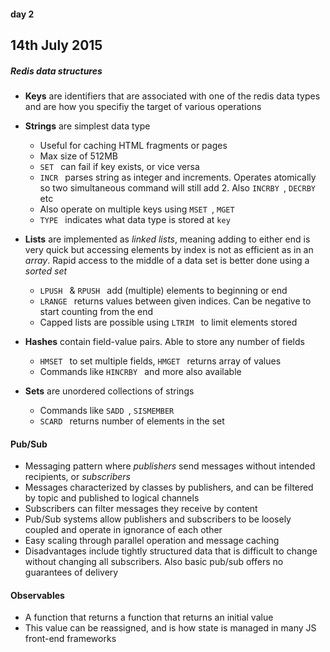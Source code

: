 #### day 2
## 14th July 2015

##### Redis data structures
* **Keys** are identifiers that are associated with one of the redis data types and are how you specifiy the target of various operations

* **Strings** are simplest data type
  * Useful for caching HTML fragments or pages
  * Max size of 512MB
  * ```SET ``` can fail if key exists, or vice versa
  * ```INCR ``` parses string as integer and increments. Operates atomically so two simultaneous command will still add 2. Also ```INCRBY ```, ```DECRBY ``` etc
  * Also operate on multiple keys using ```MSET ```, ```MGET ```
  * ```TYPE ``` indicates what data type is stored at ```key ```

* **Lists** are implemented as *linked lists*, meaning adding to either end is very quick but accessing elements by index is not as efficient as in an *array*. Rapid access to the middle of a data set is better done using a *sorted set*
  * ```LPUSH ``` & ```RPUSH ``` add (multiple) elements to beginning or end
  * ```LRANGE ``` returns values between given indices. Can be negative to start counting from the end
  * Capped lists are possible using ```LTRIM ``` to limit elements stored

* **Hashes** contain field-value pairs. Able to store any number of fields
  * ```HMSET ``` to set multiple fields, ```HMGET ``` returns array of values
  * Commands like ```HINCRBY ``` and more also available

* **Sets** are unordered collections of strings
  * Commands like ```SADD ```, ```SISMEMBER ```
  * ```SCARD ``` returns number of elements in the set


#### Pub/Sub
* Messaging pattern where *publishers* send messages without intended recipients, or *subscribers*
* Messages characterized by classes by publishers, and can be filtered by topic and published to logical channels
* Subscribers can filter messages they receive by content
* Pub/Sub systems allow publishers and subscribers to be loosely coupled and operate in ignorance of each other
* Easy scaling through parallel operation and message caching
* Disadvantages include tightly structured data that is difficult to change without changing all subscribers. Also basic pub/sub offers no guarantees of delivery


#### Observables
* A function that returns a function that returns an initial value
* This value can be reassigned, and is how state is managed in many JS front-end frameworks
